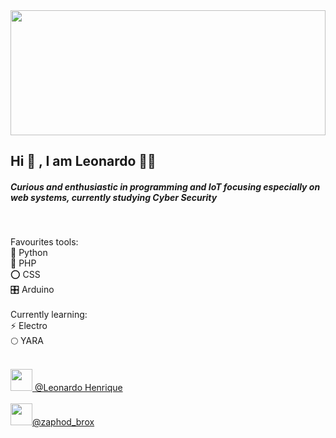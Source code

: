 

  <img src="https://user-images.githubusercontent.com/68018921/112022885-747d3680-8b11-11eb-847a-5bbed1371eee.png" width="100%" height="200px">


<h2>Hi 👋 , I am Leonardo 👨‍💻 </h2> 


<h5><p>Curious and enthusiastic in programming and IoT focusing especially on web systems, currently studying Cyber Security</p></h5>
<br>

Favourites tools:
<br>
🐍 Python
<br>
🐘 PHP
<br>
⭕ CSS
<br>
🎛 Arduino
<br><br>
Currently learning:
<br>
⚡ Electro
<br>
🌕 YARA
<br>
<br>

<a href="https://www.linkedin.com/in/leonardo-henrique-125719197"><img src="https://user-images.githubusercontent.com/68018921/112025280-c757ed80-8b13-11eb-8b22-eda4cabed383.png" width="35px" height="35px"> @Leonardo Henrique</a>
    <br>
     <br>
<a href="https://instagram.com/zaphod_brox?igshid=1v81jcx0tijb6"><img src="https://user-images.githubusercontent.com/68018921/112025869-641a8b00-8b14-11eb-8f14-c35521b0dcc8.png" width="35px" height="35px">@zaphod_brox</a> 

